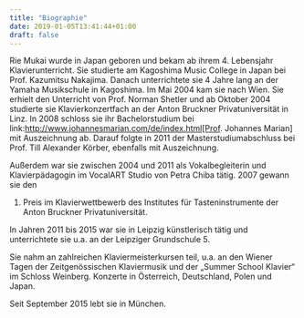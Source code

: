```yaml
---
title: "Biographie"
date: 2019-01-05T13:41:44+01:00
draft: false
---
```


Rie Mukai wurde in Japan geboren und bekam ab ihrem 4. Lebensjahr
Klavierunterricht. Sie studierte am Kagoshima Music College in Japan bei Prof.
Kazumitsu Nakajima. Danach unterrichtete sie 4 Jahre lang an der Yamaha
Musikschule in Kagoshima. Im Mai 2004 kam sie nach Wien. Sie erhielt den
Unterricht von Prof. Norman Shetler und ab Oktober 2004 studierte sie
Klavierkonzertfach an der Anton Bruckner Privatuniversität in Linz. In 2008
schloss sie ihr Bachelorstudium bei
link:http://www.johannesmarian.com/de/index.html[Prof. Johannes Marian] mit
Auszeichnung ab. Darauf folgte in 2011 der Masterstudiumabschluss bei Prof.
Till Alexander Körber, ebenfalls mit Auszeichnung.

Außerdem war sie zwischen 2004 und 2011 als Vokalbegleiterin und
Klavierpädagogin im VocalART Studio von Petra Chiba tätig. 2007 gewann sie den
1. Preis im Klavierwettbewerb des Institutes für Tasteninstrumente der Anton
Bruckner Privatuniversität. 

In Jahren 2011 bis 2015 war sie in Leipzig künstlerisch tätig und unterrichtete
sie u.a. an der Leipziger Grundschule 5.

Sie nahm an zahlreichen Klaviermeisterkursen teil, u.a. an den Wiener Tagen der
Zeitgenössischen Klaviermusik und der „Summer School Klavier“ im Schloss
Weinberg. Konzerte in Österreich, Deutschland, Polen und Japan.

Seit September 2015 lebt sie in München.
